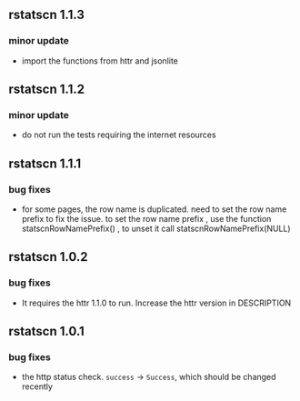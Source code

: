 ## rstatscn 1.1.3

### minor update

* import the functions from httr and jsonlite

## rstatscn 1.1.2

### minor update

* do not run the tests requiring the internet resources 

## rstatscn 1.1.1

### bug fixes

* for some pages, the row name is duplicated. need to set the row name prefix to fix the issue.
to set the row name prefix , use the function statscnRowNamePrefix() , to unset it
call statscnRowNamePrefix(NULL)

## rstatscn 1.0.2

### bug fixes

* It requires the httr 1.1.0 to run. Increase the httr version in DESCRIPTION

## rstatscn 1.0.1

### bug fixes

* the http status check. `success` -> `Success`, which should be changed recently

